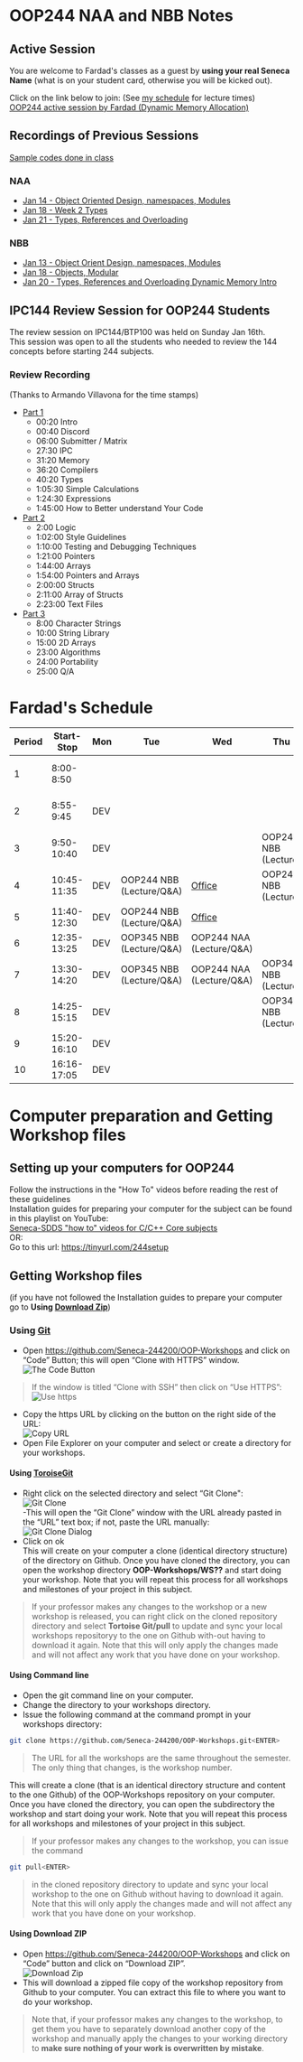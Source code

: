 # OOP244 NAA and NBB Notes


## Active Session
You are welcome to Fardad's classes as a guest by **using your real Seneca Name** (what is on your student card, otherwise you will be kicked out).

Click on the link below to join: (See [my schedule](#fardads-schedule) for lecture times)<br />
[OOP244 active session by Fardad (Dynamic Memory Allocation)](https://connect.rna2.blindsidenetworks.com/invite/to?c=RMUSUQN-nfttdAuOpc1rRQBPshTjyPpzA4ugTbjtGiA&m=4b951e9ca5738b624e1363b751efba9cf4dd52a0&t=1643218266590&u=senecacollege)
## Recordings of Previous Sessions
[Sample codes done in class](https://github.com/Seneca-244200/OOP244-NAA-and-NBB-Notes/tree/main/144100Review)
### NAA
- [Jan 14 - Object Oriented Design, namespaces, Modules](https://recordings.rna2.blindsidenetworks.com/senecacollege/31dd7d7b3ac5e54b8056a006ad1585c1ff02b256-1642164124612/capture/)
- [Jan 18 - Week 2 Types](https://recordings.rna2.blindsidenetworks.com/senecacollege/c9d02c6576f1b069b3808f382dd6a460c71a8483-1642520393828/capture/)
- [Jan 21 - Types, References and Overloading](https://recordings.rna2.blindsidenetworks.com/senecacollege/31dd7d7b3ac5e54b8056a006ad1585c1ff02b256-1642770055336/capture/)
### NBB
- [Jan 13 - Object Orient Design, namespaces, Modules](https://www.youtube.com/watch?v=OBqig7UQHj8)
- [Jan 18 - Objects, Modular](https://recordings.rna2.blindsidenetworks.com/senecacollege/c9d02c6576f1b069b3808f382dd6a460c71a8483-1642520393828/capture/)
- [Jan 20 - Types, References and Overloading Dynamic Memory Intro](https://recordings.rna2.blindsidenetworks.com/senecacollege/c9d02c6576f1b069b3808f382dd6a460c71a8483-1642689993187/capture/)

## IPC144 Review Session  for OOP244 Students
The review session on IPC144/BTP100 was held on Sunday Jan 16th. <br />
This session was open to all the students who needed to review the 144 concepts before starting 244 subjects.<br />

### Review Recording
(Thanks to Armando Villavona for the time stamps)
- [Part 1](https://www.youtube.com/watch?v=U1Ge3tkUNo8)
  - 00:20 Intro
  - 00:40 Discord
  - 06:00 Submitter / Matrix
  - 27:30 IPC
  - 31:20 Memory
  - 36:20 Compilers
  - 40:20 Types
  - 1:05:30 Simple Calculations
  - 1:24:30 Expressions
  - 1:45:00 How to Better understand Your Code
- [Part 2](https://www.youtube.com/watch?v=A32XivTl-0Y)
  - 2:00 Logic
  - 1:02:00 Style Guidelines
  - 1:10:00 Testing and Debugging Techniques
  - 1:21:00 Pointers
  - 1:44:00 Arrays
  - 1:54:00 Pointers and Arrays
  - 2:00:00 Structs
  - 2:11:00 Array of Structs
  - 2:23:00 Text Files
- [Part 3](https://www.youtube.com/watch?v=9WTJ-pDTePo)
  - 8:00 Character Strings
  - 10:00 String Library
  - 15:00 2D Arrays
  - 23:00 Algorithms
  - 24:00 Portability
  - 25:00 Q/A 

# Fardad's Schedule
| Period | Start-Stop  | Mon | Tue | Wed | Thu | Fri |
|--------|-------------|-----|-----|-----|------|------|
| 1      | 8:00-8:50   |     |     |     |      |  OOP244 NAA (Lecture)    |
| 2      | 8:55-9:45   |  DEV   |     |     |      |  OOP244 NAA (Lecture)    |
| 3      | 9:50-10:40  |  DEV   |     |     |  OOP244 NBB (Lecture)    |      |
| 4      | 10:45-11:35 |  DEV   |  OOP244 NBB (Lecture/Q&A)   |  [Office](https://teams.microsoft.com/l/channel/19%3aF8KDVyq9cdNpktwiUomIDpUfUpi8wa630ghU2OYjzr81%40thread.tacv2/General?groupId=d1e698dc-db99-4b13-a6b0-c72b92bcf9c3&tenantId=eb34f74a-58e7-4a8b-9e59-433e4c412757)   |  OOP244 NBB (Lecture)   |      |
| 5      | 11:40-12:30 |  DEV   |  OOP244 NBB (Lecture/Q&A)   |   [Office](https://teams.microsoft.com/l/channel/19%3aF8KDVyq9cdNpktwiUomIDpUfUpi8wa630ghU2OYjzr81%40thread.tacv2/General?groupId=d1e698dc-db99-4b13-a6b0-c72b92bcf9c3&tenantId=eb34f74a-58e7-4a8b-9e59-433e4c412757)  |      |      |
| 6      | 12:35-13:25 |  DEV   |  OOP345 NBB (Lecture/Q&A)   |  OOP244 NAA (Lecture/Q&A)   |      |      |
| 7      | 13:30-14:20 |  DEV   |  OOP345 NBB (Lecture/Q&A)   |  OOP244 NAA (Lecture/Q&A)   |  OOP345 NBB (Lecture)    |      |
| 8      | 14:25-15:15 |  DEV   |     |     |  OOP345 NBB (Lecture)    |      |
| 9      | 15:20-16:10 |  DEV   |     |     |      |      |
| 10     | 16:16-17:05 |  DEV   |     |     |      |      |


# Computer preparation and Getting Workshop files
## Setting up your computers for OOP244

Follow the instructions in the "How To" videos before reading the rest of these guidelines<br />
Installation guides for preparing your computer for the subject can be found in this playlist on YouTube:<br />
[Seneca-SDDS "how to" videos for C/C++ Core subjects](https://www.youtube.com/playlist?list=PLxB4x6RkylosAh1of4FnX7-g2fk0MUeyc)<br />
OR:<br />
Go to this url: https://tinyurl.com/244setup 


## Getting Workshop files
(if you have not followed the Installation guides to prepare your computer go to **Using [Download Zip](#using-download-zip)**)<br />

### Using [Git](https://git-scm.com/download/win)
- Open https://github.com/Seneca-244200/OOP-Workshops and click on “Code” Button; this will open “Clone with HTTPS” window.<br />
![The Code Button](images/code.png)
> If the window is titled “Clone with SSH” then click on “Use HTTPS”: <br />
![Use https](images/usehttps.png)
- Copy the https URL by clicking on the button on the right side of the URL:<br />![Copy URL](images/copyurl.png)
- Open File Explorer on your computer and select or create a directory for your workshops.

#### Using [ToroiseGit](https://tortoisegit.org/download/)

- Right click on the selected directory and select “Git Clone":<br /> ![Git Clone](images/gitclone.png)<br />
-This will open the “Git Clone” window with the URL already pasted in the “URL” text box; if not, paste the URL manually:<br /> ![Git Clone Dialog](images/gitcloneDialog.png)<br />
- Click on ok<br />
This will create on your computer a clone (identical directory structure) of the directory on Github.  Once you have cloned the directory, you can open the workshop directory **OOP-Workshops/WS??** and start doing your workshop. Note that you will repeat this process for all workshops and milestones of your project in this subject.
> If your professor makes any changes to the workshop or a new workshop is released, you can right click on the cloned repository directory and select **Tortoise Git/pull** to update and sync your local workshops repositoryy to the one on Github with-out having to download it again. Note that this will only apply the changes made and will not affect any work that you have done on your workshop.
#### Using Command line
- Open the git command line on your computer.
- Change the directory to your workshops directory.
- Issue the following command at the command prompt in your workshops directory: 
``` bash
git clone https://github.com/Seneca-244200/OOP-Workshops.git<ENTER>
```
> The URL for all the workshops are the same throughout the semester. The only thing that changes, is the workshop number.<br/>

This will create a clone (that is an identical directory structure and content to the one Github) of the OOP-Workshops repository on your computer.  Once you have cloned the directory, you can open the subdirectory the workshop and start doing your work. Note that you will repeat this process for all workshops and milestones of your project in this subject.

> If your professor makes any changes to the workshop, you can issue the command
``` bash 
git pull<ENTER>
``` 
>  in the cloned repository directory to update and sync your local workshop to the one on Github without having to download it again. Note that this will only apply the changes made and will not affect any work that you have done on your workshop.

#### Using Download ZIP
- Open https://github.com/Seneca-244200/OOP-Workshops  and click on “Code” button and click on “Download ZIP”.<br />
![Download Zip](images/downloadzip.png)<br />
- This will download a zipped file copy of the workshop repository from Github to your computer. You can extract this file to where you want to do your workshop. <br />
> Note that, if your professor makes any changes to the workshop, to get them you have to separately download another copy of the workshop and manually apply the changes to your working directory to **make sure nothing of your work is overwritten by mistake**.
